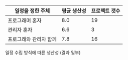 
| 일정을 정한 주체 | 평균 생산성 | 프로젝트 갯수 |
| --- | --- |  -- |
| 프로그래머 혼자 | 8.0 | 19 |
| 관리자 혼자 | 6.6 | 3 |
| 프로그래와 관리자 함께 | 7.8 | 16 |


일정 수립 방식에 따른 생산성 (결과 일부)
